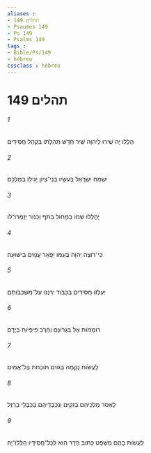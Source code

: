 ```yaml
---
aliases : 
- תהלים 149
- Psaumes 149
- Ps 149
- Psalms 149
tags : 
- Bible/Ps/149
- hébreu
cssclass : hébreu
---
```


# תהלים 149

###### 1
הַלְלוּ יָהּ שִׁירוּ לַיהוָה שִׁיר חָדָשׁ תְּהִלָּתֹו בִּקְהַל חֲסִידִים׃
###### 2
יִשְׂמַח יִשְׂרָאֵל בְּעֹשָׂיו בְּנֵי־צִיֹּון יָגִילוּ בְמַלְכָּם׃
###### 3
יְהַלְלוּ שְׁמֹו בְמָחֹול בְּתֹף וְכִנֹּור יְזַמְּרוּ־לֹו׃
###### 4
כִּי־רֹוצֶה יְהוָה בְּעַמֹּו יְפָאֵר עֲנָוִים בִּישׁוּעָה׃
###### 5
יַעְלְזוּ חֲסִידִים בְּכָבֹוד יְרַנְּנוּ עַל־מִשְׁכְּבֹותָם׃
###### 6
רֹומְמֹות אֵל בִּגְרֹונָם וְחֶרֶב פִּיפִיֹּות בְּיָדָם׃
###### 7
לַעֲשֹׂות נְקָמָה בַּגֹּויִם תֹּוכֵחֹת בַּל־אֻמִּים׃
###### 8
לֶאְסֹר מַלְכֵיהֶם בְּזִקִּים וְנִכְבְּדֵיהֶם בְּכַבְלֵי בַרְזֶל׃
###### 9
לַעֲשֹׂות בָּהֶם מִשְׁפָּט כָּתוּב הָדָר הוּא לְכָל־חֲסִידָיו הַלְלוּ־יָהּ׃
